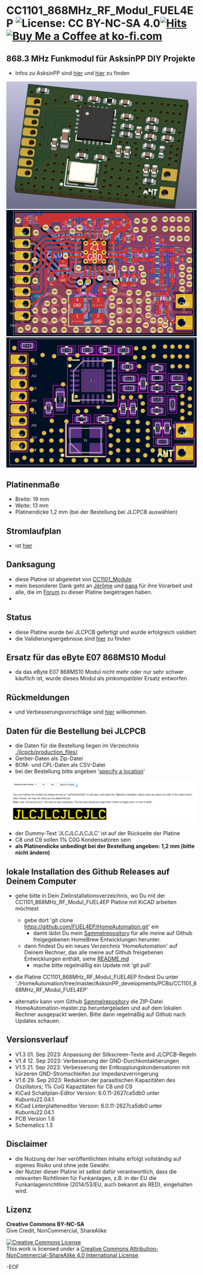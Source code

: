 # CC1101_868MHz_RF_Modul_FUEL4EP ![License: CC BY-NC-SA 4.0](https://img.shields.io/badge/License-CC%20BY--NC--SA%204.0-lightgrey.svg)[![Hits](https://hits.seeyoufarm.com/api/count/incr/badge.svg?url=https%3A%2F%2Fgithub.com%2FFUEL4EP%2FHomeAutomation%2Ftree%2Fmaster%2FAsksinPP_developments%2FPCBs%2FCC1101_868MHz_RF_Modul_FUEL4EP&count_bg=%2379C83D&title_bg=%23555555&icon=&icon_color=%23E7E7E7&title=hits&edge_flat=false)](https://hits.seeyoufarm.com) <a href='https://ko-fi.com/FUEL4EP' target='_blank'><img height='20' style='border:0px;height:20px;' src='https://cdn.ko-fi.com/cdn/kofi1.png?v=2' border='0' alt='Buy Me a Coffee at ko-fi.com' /></a>

## 868.3 MHz Funkmodul für AsksinPP DIY Projekte

- Infos zu AsksinPP sind [hier](https://asksinpp.de) und [hier](https://asksinpp.de/Grundlagen/01_hardware.html#verdrahtung) zu finden

![pic](PNGs/CC1101_868MHz_RF_Modul_FUEL4EP_PCB_3D_top.png)
![pic](PNGs/CC1101_868MHz_RF_Modul_FUEL4EP_PCB_KiCAD.png)
![pic](PNGs/CC1101_868MHz_RF_Modul_FUEL4EP_top_silkscreen.png)


## Platinenmaße

- Breite: 19 mm
- Weite: 13 mm
- Platinendicke 1,2 mm (bei der Bestellung bei JLCPCB auswählen)

## Stromlaufplan

- ist [hier](./Schematics/CC1101_868MHz_RF_Modul_FUEL4EP.pdf)

## Danksagung

- diese Platine ist abgeleitet von [CC1101_Module](https://github.com/jp112sdl/CC1101_Module)
- mein besonderer Dank geht an [Jérôme](https://github.com/jp112sdl) und [papa](https://github.com/pa-pa) für ihre Vorarbeit und alle, die im [Forum](https://homematic-forum.de/forum/viewtopic.php?f=76&t=79770&sid=9a4abe34301506f133d423b0580074a5) zu dieser Platine beigetragen haben.
-
## Status

- diese Platine wurde bei JLCPCB gefertigt und wurde erfolgreich validiert
- die Validierungsergebnisse sind [hier](./Prototype_Validation) zu finden

## Ersatz für das eByte E07 868MS10 Modul

- da das eByte E07 868MS10 Modul nicht mehr oder nur sehr schwer käuflich ist, wurde dieses Modul als pinkompatibler Ersatz entworfen

## Rückmeldungen

- und Verbesserungsvorschläge sind [hier](https://homematic-forum.de/forum/viewtopic.php?f=76&t=79770&sid=9a4abe34301506f133d423b0580074a5) willkommen.

## Daten für die Bestellung bei JLCPCB

- die Daten für die Bestellung liegen im Verzeichnis [./jlcpcb/production_files/](./jlcpcb/production_files/)
- Gerber-Daten als Zip-Datei
- BOM- und CPL-Daten als CSV-Datei
- bei der Bestellung bitte angeben '[specify a location](https://jlcpcb.com/help/article/50-How-to-remove-order-number-from-your-PCB)'

![pic](./Pictures_of_JLCPCB_prototypes/specify_an_order_number.png)

- der  Dummy-Text 'JLCJLCJLCJLC' ist auf der Rückseite der Platine
- C8 und C9 sollen 1% C0G Kondensatoren sein
- **als Platinendicke unbedingt bei der Bestellung angeben: 1,2 mm (bitte nicht ändern)**

## lokale Installation des Github Releases auf Deinem Computer

- gehe bitte in Dein Zielinstallationsverzeichnis, wo Du mit der CC1101_868MHz_RF_Modul_FUEL4EP Platine mit KiCAD arbeiten möchtest

  - gebe dort 'git clone https://github.com/FUEL4EP/HomeAutomation.git' ein
	  + damit lädst Du mein [Sammelrepository](https://github.com/FUEL4EP/HomeAutomation) für alle meine auf Github freigegebenen HomeBrew Entwicklungen herunter.
  - dann findest Du ein neues Verzeichnis 'HomeAutomation' auf Deinem Rechner, das alle meine auf Github freigebenen Entwicklungen enthält, siehe [README.md](https://github.com/FUEL4EP/HomeAutomation/blob/master/README.md)
  	+ mache bitte regelmäßig ein Update mit 'git pull'
 -	die Platine CC1101_868MHz_RF_Modul_FUEL4EP findest Du unter './HomeAutomation/tree/master/AsksinPP_developments/PCBs/CC1101_868MHz_RF_Modul_FUEL4EP'
 
- alternativ kann vom Github [Sammelrepository](https://github.com/FUEL4EP/HomeAutomation) die ZIP-Datei HomeAutomation-master.zip heruntergeladen und auf dem lokalen Rechner ausgepackt werden. Bitte dann regelmäßig auf Github nach Updates schauen.


## Versionsverlauf

-   V1.3 01. Sep 2023: Anpassung der Silkscreen-Texte and JLCPCB-Regeln
-   V1.4 12. Sep 2023: Verbesserung der GND-Durchkontaktierungen
-   V1.5 21. Sep 2023: Verbesserung der Entkopplungskondensatoren mit kürzeren GND-Stromschleifen zur Impedanzverringerung
-   V1.6 29. Sep 2023: Reduktion der parasitischen Kapazitäten des Oszillators; 1% CoG Kapazitäten für C8 und C9
- KiCad Schaltplan-Editor Version: 6.0.11-2627ca5db0 unter Kubuntu22.04.1
- KiCad Leiterplatteneditor Version: 6.0.11-2627ca5db0 unter Kubuntu22.04.1
- PCB Version 1.6
- Schematics  1.3

## Disclaimer

-   die Nutzung der hier veröffentlichten Inhalte erfolgt vollständig auf eigenes Risiko und ohne jede Gewähr.
-	der Nutzer dieser Platine ist selbst dafür verantwortlich, dass die relevanten Richtlinien für Funkanlagen, z.B. in der EU die Funkanlagenrichtlinie (2014/53/EU, auch bekannt als RED), eingehalten wird.

## Lizenz 

**Creative Commons BY-NC-SA**<br>
Give Credit, NonCommercial, ShareAlike

<a rel="license" href="http://creativecommons.org/licenses/by-nc-sa/4.0/"><img alt="Creative Commons License" style="border-width:0" src="https://i.creativecommons.org/l/by-nc-sa/4.0/88x31.png" /></a><br />This work is licensed under a <a rel="license" href="http://creativecommons.org/licenses/by-nc-sa/4.0/">Creative Commons Attribution-NonCommercial-ShareAlike 4.0 International License</a>.


-EOF
	

